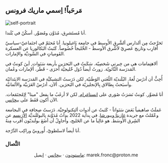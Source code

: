 <html>
<head>
  <meta name="viewport" content="width=device-width, initial-scale=1.0">
  <style>
    
    @import url('https://fonts.googleapis.com/css2?family=Epilogue:ital,wght@0,400;0,500;1,400;1,500&family=Karla:wght@300&display=swap');
    @import url('https://fonts.googleapis.com/css2?family=Amiri&display=swap');
    
  body {
  background-color: #FAFAFA;
  max-width: 500px;
  float: center;
  width: 80%; /* The width is 60%, by default */
  margin-left: auto;
  margin-right: auto;
}

h1 {
  color: #424242;
  font-family: Karla, sans-serif;
  font-weight: 300;
  text-align: center;
  font-size: 35px;
}
    
h2 { 
  color: #424242;
  font-family: Karla, sans-serif;
  font-weight: 300;
  text-align: center;
  font-size: 30px;
    } 
    
 h3 { 
  color: #424242;
  font-family: Karla, sans-serif;
  font-weight: 300;
  text-align: center;
  font-size: 25px;
    } 
    
  h4 { 
  color: #424242;
  font-family: Karla, sans-serif;
  font-weight: 300;
  text-align: center;
  font-size: 20px;
    }

p {
  color: #424242;
  font-family: Epilogue, sans-serif;
  font-weight: 400;
  font-size: 16px;
  text-align: justify;
  line-height: 1.5;
  }
    
span.small {
  color: #424242;
  font-family: 'Amiri', serif;
  font-size: 30px;
  text-align: center;
    }
    
a { 
  color: #58ACFA; 
  text-decoration: none;
    } 
 
a:hover { 
  color: #58ACFA;
  text-decoration: underline;
  text-decoraion-thickness: 0.3em;
  
    } 
    
img {
  display: block;
  margin-left: auto;
  margin-right: auto;
  width: 50%;
}
    
    ::-moz-selection {
  color: $black;
  background: #58ACFA;
}
::selection {
  color: $black;
  background: #58ACFA;
}
    
  </style>
<title>Marek Fronc</title>
</head>
<body>

## مَرحَباً! اِسمي ماريك فرونس

 <img src="https://i.postimg.cc/0N2VRbhh/D146074-E-0-C75-434-C-8-B13-F627-C0382682.png" alt="self-portrait" style="max-width:100%;height:auto;" />
  
أنا مُستَشرِق، مُدَوَّن ومُصَوِّر. أسكُنُ في بُلَندا. 

تَخرَّجتُ مِن ألدارس ألشَّرق الأَوسط في جامِعة يَاغيلونيا. أنا مُحتَمّ في اجتَماعيّ-سياسيّ أَقارِب وتاريج عَصرِيّ لأشَّرق الأوسطَ - الخّليجاً خُضُوصاً. كَتَبتُ البَكالوريا عن العسكرة القَومياتٍ في السَّوديَّة والإمارات.

ألاهتِمامات هي من خِبرتي شَخصِيّة. سَكَنتُ في البَحرَين بأربعة سَنَوات, أينَ كونتُ في المَدرَسة الثّانَويّة. زورتُ أيضاً دُوَل خّليجيّة أُخرَى - قَطَر، ألإمارات وعُمان. 

أُحِبُّ أن أدرُسَ لُغةً. البُلَنديّة اللُغَتي الوَطَنيّة, لكن دَرَستُ التشيكيَّة في المَدرَسة الابتَدائيّة وأسبَحتُ بِطالاق بِالإنجليزيّة في البَحرَين. ألآن، أدرُسُ العَرَبيَّة والألمانيَّة. 

أنا مُصَوِّر. كونتُ نَشرَتُ صُوَري على [انستاغرام](https://instagram.com/abumarkey), لكن لا أرغَبُ ما يفعل "ميتا" لِإمُجتَمَعات.  الآن أكون فَقَط على [بيحانس](https://www.behance.net/marekfronc).   
  
  عَملَتُ صاهيفياً بَعَضَ سَنَواتاً - كَتَبتُ عن أدوات ألتِكنولوجيَّة. دَرَستُ صِحافة في البجامعة وعّمّلتُ مع جريدة [غازيتا ويبورشا](https://en.wikipedia.org/wiki/Gazeta_Wyborcza). في بِدأية 2022 بدأتُ مُدَوَّنة بِالبوللَنديَّة [الأَرَبِسم](https://abumarkey.github.io/arabizmy/) عن الشَِرق الأوسَط. هو غالِباَ ما عن الخَليج، وأُحاوِلُ أن أضَعَ  بولَنديّون أقرب مِنهُ
  
أنا أيضاً لاسلطويّ، أُوروبيّ وراكِب الدَّرّجة. 

### التَّصال
<p style="text-align:center"><a rel="me" href="https://101010.pl/@marc">ماستودون</a> &middot; <a href="https://www.behance.net/marekfronc">بيحانس</a> &middot; إيميل: marek.fronc@proton.me</p>
